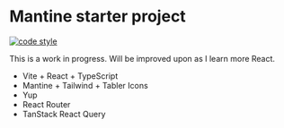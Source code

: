 # Mantine starter project
[![code style](https://antfu.me/badge-code-style.svg)](https://github.com/antfu/eslint-config)

This is a work in progress. Will be improved upon as I learn more React.

* Vite + React + TypeScript
* Mantine + Tailwind + Tabler Icons
* Yup
* React Router
* TanStack React Query
